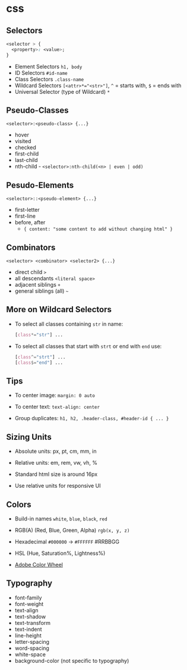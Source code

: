 # css

## Selectors

```css
<selector > {
  <property>: <value>;
}
```

- Element Selectors `h1, body`
- ID Selectors `#id-name`
- Class Selectors `.class-name`
- Wildcard Selectors `[<attr>*="<str>"]`, `^` = starts with, `$` = ends with
- Universal Selector (type of Wildcard) `*`

## Pseudo-Classes

`<selector>:<pseudo-class> {...}`

- hover
- visited
- checked
- first-child
- last-child
- nth-child - `<selector>:nth-child(<n> | even | odd)`

## Pesudo-Elements

`<selector>::<pseudo-element> {...}`

- first-letter
- first-line
- before, after
  - `{ content: "some content to add without changing html" }`

## Combinators

`<selector> <combinator> <selector2> {...}`

- direct child `>`
- all descendants `<literal space>`
- adjacent siblings `+`
- general siblings (all) `~`

## More on Wildcard Selectors

- To select all classes containing `str` in name:

  ```css
  [class*="str"] ...
  ```

- To select all classes that start with `strt` or end with `end` use:

  ```css
  [class^="strt"] ...
  [class$="end"] ...
  ```

## Tips

- To center image: `margin: 0 auto`

- To center text: `text-align: center`

- Group duplicates: `h1, h2, .header-class, #header-id { ... }`

## Sizing Units

- Absolute units: px, pt, cm, mm, in

- Relative units: em, rem, vw, vh, %

- Standard html size is around 16px

- Use relative units for responsive UI

## Colors

- Build-in names `white`, `blue`, `black`, `red`
- RGB(A) (Red, Blue, Green, Alpha) `rgb(x, y, z)`
- Hexadecimal `#000000` -> `#FFFFFF` #RRBBGG
- HSL (Hue, Saturation%, Lightness%)

- [Adobe Color Wheel](https://www.color.adobe.com/create/color-wheel)

## Typography

- font-family
- font-weight
- text-align
- text-shadow
- text-transform
- text-indent
- line-height
- letter-spacing
- word-spacing
- white-space
- background-color (not specific to typography)
